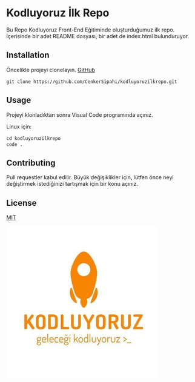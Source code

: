 # Kodluyoruz İlk Repo
Bu Repo Kodluyoruz Front-End Eğitiminde oluşturduğumuz ilk repo. İçerisinde bir adet README dosyası, bir adet de index.html bulunduruyor.

## Installation
Öncelikle projeyi clonelayın. [GitHub](https://github.com/CenkerSipahi/kodluyoruzilkrepo.git)

```
git clone https://github.com/CenkerSipahi/kodluyoruzilkrepo.git
```

## Usage
Projeyi klonladıktan sonra Visual Code programında açınız.

Linux için:

```
cd kodluyoruzilkrepo
code .
```

## Contributing
Pull requestler kabul edilir. Büyük değişiklikler için, lütfen önce neyi değiştirmek istediğinizi tartışmak için bir konu açınız.

## License
[MIT](https://choosealicense.com/licenses/mit/)

![Kodluyoruz Logo](https://raw.githubusercontent.com/Kodluyoruz/taskforce/git/git/markdown-nedir-nasil-kullaniriz-/figures/kodluyoruz_logo.jpg)